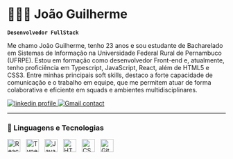 # 🧑🏻‍💻 João Guilherme

**`Desenvolvedor FullStack`**

Me chamo João Guilherme, tenho 23 anos e sou estudante de Bacharelado em Sistemas de Informação na Universidade Federal Rural de Pernambuco (UFRPE). Estou em formação como desenvolvedor Front-end e, atualmente, tenho proficiência em Typescript, JavaScript, React, além de HTML5 e CSS3. Entre minhas principais soft skills, destaco a forte capacidade de comunicação e o trabalho em equipe, que me permitem atuar de forma colaborativa e eficiente em squads e ambientes multidisciplinares.

<p align="left">
    <a href="https://www.linkedin.com/in/joão-guilherme-123924207">
        <img 
            alt="linkedin profile" 
            title="Acesse meu perfil no linkedin" 
            src="https://img.shields.io/badge/LinkedIn-0077B5?style=for-the-badge&logo=linkedin&logoColor=white"
        />
    </a>
    <a href="mailto:joaoguilhermefc10@gmail.com">
        <img 
            alt="Gmail contact" 
            title="Contato gmail" 
            src="https://img.shields.io/badge/Gmail-D14836?style=for-the-badge&logo=gmail&logoColor=white"
        />
    </a> 
</p>

---

### 🤖 Linguagens e Tecnologias

<img 
    align="left" 
    alt="React"
    title="React" 
    width="30px" 
    style="padding-right: 10px;" 
    src="https://cdn.jsdelivr.net/gh/devicons/devicon@latest/icons/react/react-original.svg"
/>
<img 
    align="left" 
    alt="TypeScript" 
    title="TypeScript"
    width="30px" 
    style="padding-right: 10px;" 
    src="https://cdn.jsdelivr.net/gh/devicons/devicon@latest/icons/typescript/typescript-original.svg"
/>
<img 
    align="left" 
    alt="JavaScript" 
    title="JavaScript"
    width="30px" 
    style="padding-right: 10px;" 
    src="https://cdn.jsdelivr.net/gh/devicons/devicon@latest/icons/javascript/javascript-original.svg" 
/>

<img 
    align="left" 
    alt="HTML5" 
    title="HTML5"
    width="30px" 
    style="padding-right: 10px;" 
    src="https://cdn.jsdelivr.net/gh/devicons/devicon@latest/icons/html5/html5-original.svg"
/>
<img 
    align="left" 
    alt="CSS3" 
    title="CSS3"
    width="30px" 
    style="padding-right: 10px;" 
    src="https://cdn.jsdelivr.net/gh/devicons/devicon@latest/icons/css3/css3-original.svg"
/>

<img 
    align="left" 
    alt="Git" 
    title="Git"
    width="30px" 
    style="padding-right: 10px;" 
    src="https://cdn.jsdelivr.net/gh/devicons/devicon@latest/icons/git/git-original.svg"
/>

<br/>
<br/>
